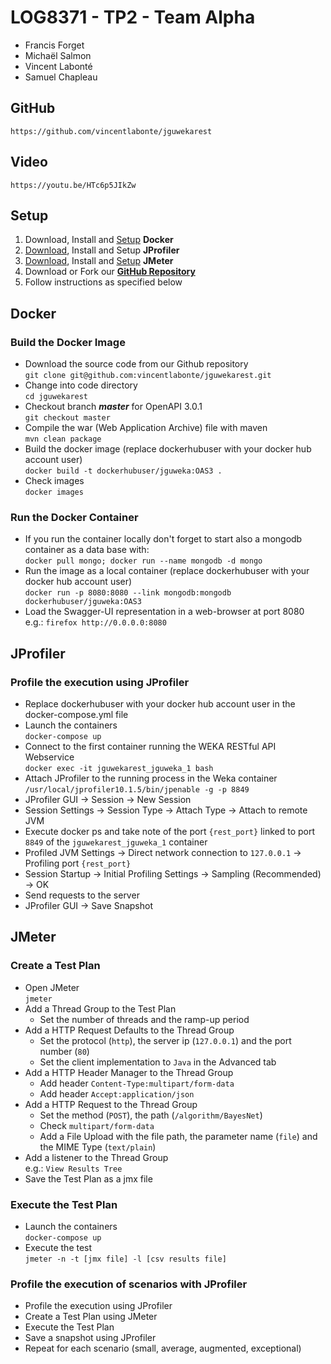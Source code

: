 # LOG8371 - TP2 - Team Alpha
* Francis Forget
* Michaël Salmon
* Vincent Labonté
* Samuel Chapleau

## GitHub
`https://github.com/vincentlabonte/jguwekarest`

## Video
`https://youtu.be/HTc6p5JIkZw`

## Setup
1. Download, Install and [Setup](https://docs.docker.com/get-started/) **Docker**
2. [Download](https://www.ej-technologies.com/download/jprofiler/files), Install and Setup **JProfiler**
3. [Download](https://jmeter.apache.org/download_jmeter.cgi), Install and [Setup](http://jmeter.apache.org/usermanual/get-started.html) **JMeter**
4. Download or Fork our [**GitHub Repository**](https://github.com/vincentlabonte/jguwekarest)
5. Follow instructions as specified below

## Docker

### Build the Docker Image

* Download the source code from our Github repository  
  `git clone git@github.com:vincentlabonte/jguwekarest.git`
* Change into code directory  
  `cd jguwekarest`
* Checkout branch ***master*** for OpenAPI 3.0.1  
  `git checkout master`
* Compile the war (Web Application Archive) file with maven  
  `mvn clean package`
* Build the docker image (replace dockerhubuser with your docker hub account user)  
  `docker build -t dockerhubuser/jguweka:OAS3 .`
* Check images  
  `docker images`

### Run the Docker Container

* If you run the container locally don't forget to start also a mongodb container as a data base with:  
`docker pull mongo; docker run --name mongodb -d mongo`
* Run the image as a local container (replace dockerhubuser with your docker hub account user)  
`docker run -p 8080:8080 --link mongodb:mongodb dockerhubuser/jguweka:OAS3`
* Load the Swagger-UI representation in a web-browser at port 8080  
  e.g.: `firefox http://0.0.0.0:8080`

## JProfiler

### Profile the execution using JProfiler
* Replace dockerhubuser with your docker hub account user in the docker-compose.yml file  
* Launch the containers  
  `docker-compose up`
* Connect to the first container running the WEKA RESTful API Webservice  
  `docker exec -it jguwekarest_jguweka_1 bash`
* Attach JProfiler to the running process in the Weka container `/usr/local/jprofiler10.1.5/bin/jpenable -g -p 8849`
* JProfiler GUI -> Session -> New Session
* Session Settings -> Session Type -> Attach Type -> Attach to remote JVM
* Execute docker ps and take note of the port `{rest_port}` linked to port `8849` of the `jguwekarest_jguweka_1` container  
* Profiled JVM Settings -> Direct network connection to `127.0.0.1` -> Profiling port `{rest_port}`
* Session Startup -> Initial Profiling Settings -> Sampling (Recommended) -> OK
* Send requests to the server
* JProfiler GUI -> Save Snapshot

## JMeter

### Create a Test Plan
* Open JMeter  
  `jmeter`
* Add a Thread Group to the Test Plan
  * Set the number of threads and the ramp-up period
* Add a HTTP Request Defaults to the Thread Group
  * Set the protocol (`http`), the server ip (`127.0.0.1`) and the port number (`80`)
  * Set the client implementation to `Java` in the Advanced tab
* Add a HTTP Header Manager to the Thread Group
  * Add header `Content-Type:multipart/form-data`
  * Add header `Accept:application/json`
* Add a HTTP Request to the Thread Group
  * Set the method (`POST`), the path (`/algorithm/BayesNet`)
  * Check `multipart/form-data`
  * Add a File Upload with the file path, the parameter name (`file`) and the MIME Type (`text/plain`)
* Add a listener to the Thread Group  
  e.g.: `View Results Tree`
* Save the Test Plan as a jmx file

### Execute the Test Plan
* Launch the containers  
  `docker-compose up`
* Execute the test  
  `jmeter -n -t [jmx file] -l [csv results file]`
  
### Profile the execution of scenarios with JProfiler
* Profile the execution using JProfiler
* Create a Test Plan using JMeter
* Execute the Test Plan
 * Save a snapshot using JProfiler
* Repeat for each scenario (small, average, augmented, exceptional)
